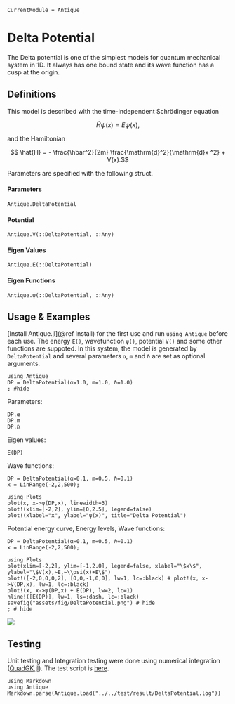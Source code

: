 ```@meta
CurrentModule = Antique
```

# Delta Potential

The Delta potential is one of the simplest models for quantum mechanical system in 1D.
It always has one bound state and its wave function has a cusp at the origin.

## Definitions

This model is described with the time-independent Schrödinger equation
```math
  \hat{H} \psi(x) = E \psi(x),
```
and the Hamiltonian
```math
  \hat{H} = - \frac{\hbar^2}{2m} \frac{\mathrm{d}^2}{\mathrm{d}x ^2} + V(x).
```
Parameters are specified with the following struct.

#### Parameters
```@docs; canonical=false
Antique.DeltaPotential
```

#### Potential
```@docs; canonical=false
Antique.V(::DeltaPotential, ::Any)
```

#### Eigen Values
```@docs; canonical=false
Antique.E(::DeltaPotential)
```

#### Eigen Functions
```@docs; canonical=false
Antique.ψ(::DeltaPotential, ::Any)
```

## Usage & Examples

[Install Antique.jl](@ref Install) for the first use and run `using Antique` before each use. The energy `E()`, wavefunction `ψ()`, potential `V()` and some other functions are suppoted. In this system, the model is generated by `DeltaPotential` and several parameters `α`, `m` and `ℏ` are set as optional arguments.

```@example DP
using Antique
DP = DeltaPotential(α=1.0, m=1.0, ℏ=1.0)
; #hide
```

Parameters:

```@repl DP
DP.α
DP.m
DP.ℏ
```

Eigen values:

```@repl DP
E(DP)
```

Wave functions:

```@example DP
DP = DeltaPotential(α=0.1, m=0.5, ℏ=0.1)
x = LinRange(-2,2,500);

using Plots
plot(x, x->ψ(DP,x), linewidth=3)
plot!(xlim=[-2,2], ylim=[0,2.5], legend=false)
plot!(xlabel="x", ylabel="ψ(x)", title="Delta Potential")
```

Potential energy curve, Energy levels, Wave functions:

```@example DP
DP = DeltaPotential(α=0.1, m=0.5, ℏ=0.1)
x = LinRange(-2,2,500);

using Plots
plot(xlim=[-2,2], ylim=[-1,2.0], legend=false, xlabel="\$x\$", ylabel="\$V(x),~E,~\\psi(x)+E\$")
plot!([-2,0,0,0,2], [0,0,-1,0,0], lw=1, lc=:black) # plot!(x, x->V(DP,x), lw=1, lc=:black)
plot!(x, x->ψ(DP,x) + E(DP), lw=2, lc=1)
hline!([E(DP)], lw=1, ls=:dash, lc=:black)
savefig("assets/fig/DeltaPotential.png") # hide
; # hide
```

![](assets/fig/DeltaPotential.png)

## Testing

Unit testing and Integration testing were done using numerical integration ([QuadGK.jl](https://juliamath.github.io/QuadGK.jl/stable/)). The test script is [here](https://github.com/ohno/Antique.jl/blob/main/test/DeltaPotential.jl).

```@eval
using Markdown
using Antique
Markdown.parse(Antique.load("../../test/result/DeltaPotential.log"))
```
